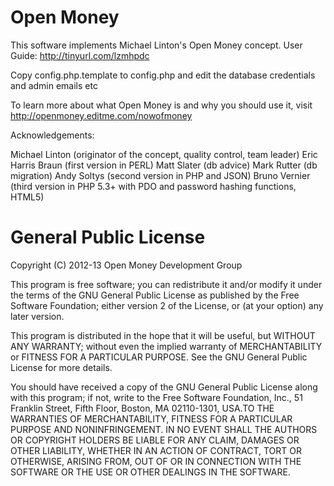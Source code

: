 # Open Money

This software implements Michael Linton's Open Money concept.  User Guide: http://tinyurl.com/lzmhpdc

Copy config.php.template to config.php and edit the database credentials and admin emails etc

To learn more about what Open Money is and why you should use it, visit http://openmoney.editme.com/nowofmoney


Acknowledgements:

Michael Linton (originator of the concept, quality control, team leader)
Eric Harris Braun (first version in PERL)
Matt Slater (db advice)
Mark Rutter (db migration)
Andy Soltys (second version in PHP and JSON)
Bruno Vernier (third version in PHP 5.3+ with PDO and password hashing functions, HTML5)

# General Public License

Copyright (C) 2012-13 Open Money Development Group

This program is free software; you can redistribute it and/or
modify it under the terms of the GNU General Public License
as published by the Free Software Foundation; either version 2
of the License, or (at your option) any later version.

This program is distributed in the hope that it will be useful,
but WITHOUT ANY WARRANTY; without even the implied warranty of
MERCHANTABILITY or FITNESS FOR A PARTICULAR PURPOSE.  See the
GNU General Public License for more details.

You should have received a copy of the GNU General Public License
along with this program; if not, write to the Free Software
Foundation, Inc., 51 Franklin Street, Fifth Floor, Boston, MA  02110-1301, USA.TO THE WARRANTIES OF MERCHANTABILITY, FITNESS FOR A PARTICULAR PURPOSE AND NONINFRINGEMENT. IN NO EVENT SHALL THE AUTHORS OR COPYRIGHT HOLDERS BE LIABLE FOR ANY CLAIM, DAMAGES OR OTHER LIABILITY, WHETHER IN AN ACTION OF CONTRACT, TORT OR OTHERWISE, ARISING FROM, OUT OF OR IN CONNECTION WITH THE SOFTWARE OR THE USE OR OTHER DEALINGS IN THE SOFTWARE.
